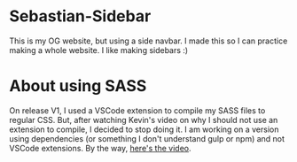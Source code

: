 # Sebastian-Sidebar
This is my OG website, but using a side navbar. I made this so I can practice making a whole website. I like making sidebars :)

# About using SASS
On release V1, I used a VSCode extension to compile my SASS files to regular CSS. But, after watching Kevin's video on why I should not use an extension to compile, I decided to stop doing it. I am working on a version using dependencies (or something I don't understand gulp or npm) and not VSCode extensions. By the way, [here's the video](https://www.youtube.com/watch?v=o4cECvhrBo8). 
